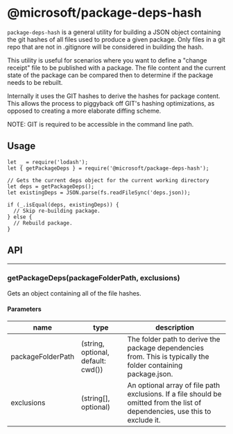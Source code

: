 # @microsoft/package-deps-hash

`package-deps-hash` is a general utility for building a JSON object containing the git hashes of all files used to produce a given package. Only
files in a git repo that are not in .gitignore will be considered in building the hash.

This utility is useful for scenarios where you want to define a "change receipt" file to be published with a package. The file content
and the current state of the package can be compared then to determine if the package needs to be rebuilt.

Internally it uses the GIT hashes to derive the hashes for package content. This allows the process to piggyback off GIT's hashing
optimizations, as opposed to creating a more elaborate diffing scheme.

NOTE: GIT is required to be accessible in the command line path.

## Usage


```
let _ = require('lodash');
let { getPackageDeps } = require('@microsoft/package-deps-hash');

// Gets the current deps object for the current working directory
let deps = getPackageDeps();
let existingDeps = JSON.parse(fs.readFileSync('deps.json));

if (_.isEqual(deps, existingDeps)) {
  // Skip re-building package.
} else {
  // Rebuild package.
}

```

## API
---
### getPackageDeps(packageFolderPath, exclusions)

Gets an object containing all of the file hashes.

#### Parameters
|name|type|description|
|----|----|-----------|
|packageFolderPath|(string, optional, default: cwd())|The folder path to derive the package dependencies from. This is typically the folder containing package.json.|
|exclusions| (string[], optional)|An optional array of file path exclusions. If a file should be omitted from the list of dependencies, use this to exclude it.|


